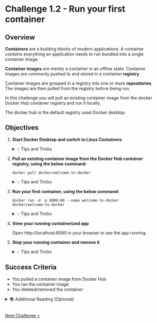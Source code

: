 # Challenge 1.2 - Run your first container

## Overview

**Containers** are a building blocks of modern applications. A container _contains_ everything an application needs to run bundled into a single container image.

**Container images** are merely a container in an offline state. Container images are commonly pushed to and stored in a container **registry**.

Container images are grouped in a registry into one or more **repositories**. The images are then pulled from the registry before being run.

In this challenge you will pull an existing container image from the docker Docker Hub container registry and run it locally.

The docker hub is the default registry used Docker desktop.

## Objectives

1.  **Start Docker Desktop and switch to Linux Containers.**

    <details>
        <summary>💡 Tips and Tricks</summary>
        <ul>
        <li>⚠️ Make sure you log out and log back in after installing Docker Desktop</li>
        <li>If Docker Desktop doesn't start automatically, you can start Docker Desktop from the Start Menu, or run <code></code></li>
        <li>You don't need a docker account for this hackathon, you can <em>continue without signing in.</em></li>
        <li>You can switch to Linux Containers by right-clicking on the Docker Desktop icon in the system tray (which may be hidden) and select "Switch to Linux containers".</li>
        </ul>
        </details>

2.  **Pull an existing container image from the Docker Hub container registry, using the below command:**

    <code>docker pull docker/welcome-to-docker</code>

    <details>
     <summary>💡 Tips and Tricks</summary>
     <ul>
     <li>The <code>docker pull</code> command pulls container images from a registry. If you don't specify a registry, the Docker Hub is used. 
     </li>
    <li><code>docker pull</code> is shorthand for <code>docker image pull</code>. 
     </li>
    <li>In this command, the container repository (within the registry) is <code>docker</code>, and the container image name is <code>welcome-to-docker</code>.
     </li>
    <li>A version of the image is not specified, so the latest version is pulled, so the equivalent command is <code>docker/welcome-to-docker:latest</code>.
     </li>
     </ul>
     </details>

3.  **Run your first container, using the below command:**

    <code>docker run -d -p 8080:80 --name welcome-to-docker docker/welcome-to-docker</code>

    <details>
     <summary>💡 Tips and Tricks</summary>
     <ul>
     <li>The <code>docker pull</code> command pulls container images from a registry. If you don't specify a registry, the Docker Hub is used. 
     </li>
    <li><code>docker pull</code> command is shorthand for <code>docker image pull</code>. 
     </li>
    <li>In this command, the container repository (within the registry) is <code>docker</code>, and the container image name is <code>welcome-to-docker</code>.
     </li>
    <li>A version of the image is not specified, so the latest version is pulled, so the equivalent command is <code>docker/welcome-to-docker:latest</code>.
     </li>
     </ul>
     </details>

4.  **View your running containerized app**

    Open http://localhost:8080 in your browser to see the app running.

5.  **Stop your running container and remove it**

    <details>
    <summary>💡 Tips and Tricks</summary>
    <ul>
    <li>You can list running containers with the command: <code>docker container list</code></li>
    </li>You can stop a running container with the command:<code>docker container stop <container id></code></li>
    </li>Or you can force remove the container with: <code>docker container remove --force <container id></code></li>
    </details>

## Success Criteria

- You pulled a container image from Docker Hub
- You ran the container image
- You deleted/removed the container

<details>
<summary>📚 Additional Reading (Optional)</summary>
<ul>
<li><a href="https://www.docker.com/resources/what-container/">What is a Container?</a></li>
<li><a href="https://docs.docker.com/engine/reference/commandline/pull/">docker pull</a></li>
</ul>
</details>
<br />

[Next Challenge >](../1.3/readme.md)
